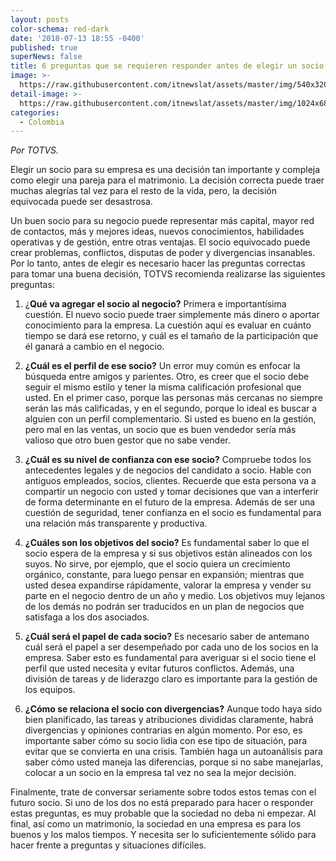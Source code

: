 ```yaml
---
layout: posts
color-schema: red-dark
date: '2018-07-13 18:55 -0400'
published: true
superNews: false
title: 6 preguntas que se requieren responder antes de elegir un socio
image: >-
  https://raw.githubusercontent.com/itnewslat/assets/master/img/540x320/Acuerdo-p.jpg
detail-image: >-
  https://raw.githubusercontent.com/itnewslat/assets/master/img/1024x680/Acuerdo-g.jpg
categories:
  - Colombia
---
```

_Por TOTVS._ 

Elegir un socio para su empresa es una decisión tan importante y compleja como elegir una pareja para el matrimonio. La decisión correcta puede traer muchas alegrías tal vez para el resto de la vida, pero, la decisión equivocada puede ser desastrosa.

Un buen socio para su negocio puede representar más capital, mayor red de contactos, más y mejores ideas, nuevos conocimientos, habilidades operativas y de gestión, entre otras ventajas. El socio equivocado puede crear problemas, conflictos, disputas de poder y divergencias insanables. Por lo tanto, antes de elegir es necesario hacer las preguntas correctas para tomar una buena decisión, TOTVS recomienda  realizarse las siguientes preguntas: 

1. ¿**Qué va agregar el socio al negocio?**
Primera e importantísima cuestión. El nuevo socio puede traer simplemente más dinero o aportar conocimiento para la empresa. La cuestión aquí es evaluar en cuánto tiempo se dará ese retorno, y cuál es el tamaño de la participación que él ganará a cambio en el negocio.

2. **¿Cuál es el perfil de ese socio?**
Un error muy común es enfocar la búsqueda entre amigos y parientes. Otro, es creer que el socio debe seguir el mismo estilo y tener la misma calificación profesional que usted. En el primer caso, porque las personas más cercanas no siempre serán las más calificadas, y en el segundo, porque lo ideal es buscar a alguien con un perfil complementario. Si usted es bueno en la gestión, pero mal en las ventas, un socio que es buen vendedor sería más valioso que otro buen gestor que no sabe vender.

3. **¿Cuál es su nivel de confianza con ese socio?**
Compruebe todos los antecedentes legales y de negocios del candidato a socio. Hable con antiguos empleados, socios, clientes. Recuerde que esta persona va a compartir  un negocio con usted y tomar decisiones que van a interferir de forma determinante en el futuro de la empresa. Además de ser una cuestión de seguridad, tener confianza en el socio es fundamental para una relación más transparente y productiva.

4. **¿Cuáles son los objetivos del socio?**
Es fundamental saber lo que el socio espera de la empresa y si sus objetivos están alineados con los suyos. No sirve, por ejemplo, que el socio quiera un crecimiento orgánico, constante, para luego pensar en expansión; mientras que usted desea expandirse rápidamente, valorar la empresa y vender su parte en el negocio dentro de un año y medio. Los objetivos muy lejanos de los demás no podrán ser traducidos en un plan de negocios que satisfaga a los dos asociados.

5. **¿Cuál será el papel de cada socio?**
Es necesario saber de antemano cuál será el papel a ser desempeñado por cada uno de los socios en la empresa. Saber esto es fundamental para averiguar si el socio tiene el perfil que usted necesita y evitar futuros conflictos. Además, una división de tareas y de liderazgo claro es importante para la gestión de los equipos.

6. **¿Cómo se relaciona el socio con divergencias?**
Aunque todo haya sido bien planificado, las tareas y atribuciones divididas claramente, habrá divergencias y opiniones contrarias en algún momento. Por eso, es importante saber cómo su socio lidia con ese tipo de situación, para evitar que se convierta en una crisis. También haga un autoanálisis para saber cómo usted maneja las diferencias, porque si no sabe manejarlas, colocar a un socio en la empresa tal vez no sea la mejor decisión.

Finalmente, trate de conversar seriamente sobre todos estos temas con el futuro socio. Si uno de los dos no está preparado para hacer o responder estas preguntas, es muy probable que la sociedad no deba ni empezar. Al final, así como un matrimonio, la sociedad en una empresa es para los buenos y los malos tiempos. Y necesita ser lo suficientemente sólido para hacer frente a preguntas y situaciones difíciles.
